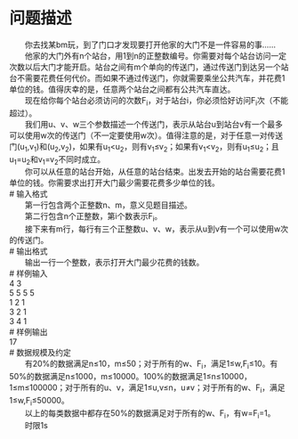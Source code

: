 <div id="pcont1" style="margin-top:20px; display:block;">

# 问题描述

<div class="pdcont">　　你去找某bm玩，到了门口才发现要打开他家的大门不是一件容易的事……<br/>
　　他家的大门外有n个站台，用1到n的正整数编号。你需要对每个站台访问一定次数以后大门才能开启。站台之间有m个单向的传送门，通过传送门到达另一个站台不需要花费任何代价。而如果不通过传送门，你就需要乘坐公共汽车，并花费1单位的钱。值得庆幸的是，任意两个站台之间都有公共汽车直达。<br/>
　　现在给你每个站台必须访问的次数F<sub>i</sub>，对于站台i，你必须恰好访问F<sub>i</sub>次（不能超过）。<br/>
　　我们用u、v、w三个参数描述一个传送门，表示从站台u到站台v有一个最多可以使用w次的传送门（不一定要使用w次）。值得注意的是，对于任意一对传送门(u<sub>1</sub>,v<sub>1</sub>)和(u<sub>2</sub>,v<sub>2</sub>)，如果有u<sub>1</sub>&lt;u<sub>2</sub>，则有v<sub>1</sub>≤v<sub>2</sub>；如果有v<sub>1</sub>&lt;v<sub>2</sub>，则有u<sub>1</sub>≤u<sub>2</sub>；且u<sub>1</sub>=u<sub>2</sub>和v<sub>1</sub>=v<sub>2</sub>不同时成立。<br/>
　　你可以从任意的站台开始，从任意的站台结束。出发去开始的站台需要花费1单位的钱。你需要求出打开大门最少需要花费多少单位的钱。</div>
# 输入格式

<div class="pdcont">　　第一行包含两个正整数n、m，意义见题目描述。<br/>
　　第二行包含n个正整数，第i个数表示F<sub>i</sub>。<br/>
　　接下来有m行，每行有三个正整数u、v、w，表示从u到v有一个可以使用w次的传送门。</div>
# 输出格式

<div class="pdcont">　　输出一行一个整数，表示打开大门最少花费的钱数。</div>
# 样例输入

<div class="pddata">4 3<br/>
5 5 5 5<br/>
1 2 1<br/>
3 2 1<br/>
3 4 1</div>
# 样例输出

<div class="pddata">17</div>
# 数据规模及约定

<div class="pdcont">　　有20%的数据满足n≤10，m≤50；对于所有的w、F<sub>i</sub>，满足1≤w,F<sub>i</sub>≤10。有50%的数据满足n≤1000，m≤10000。100%的数据满足1≤n≤10000，1≤m≤100000；对于所有的u、v，满足1≤u,v≤n，u≠v；对于所有的w、F<sub>i</sub>，满足1≤w,F<sub>i</sub>≤50000。<br/>
　　以上的每类数据中都存在50%的数据满足对于所有的w、F<sub>i</sub>，有w=F<sub>i</sub>=1。<br/>
　　时限1s</div>

</div>